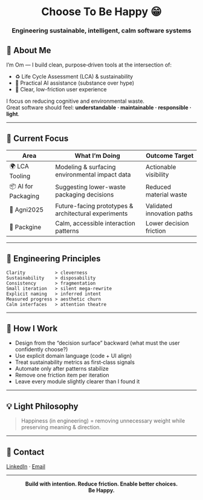 <!-- Professional Profile README -->
<!-- Theme: Choose To Be Happy -->
<!-- Inline content only (no external asset dependency right now) -->

<div align="center">

# Choose To Be Happy 😁
### Engineering sustainable, intelligent, calm software systems

</div>

## 👋 About Me
I’m Om — I build clean, purpose‑driven tools at the intersection of:  
- ♻️ Life Cycle Assessment (LCA) & sustainability  
- 🤖 Practical AI assistance (substance over hype)  
- 🧩 Clear, low-friction user experience  

I focus on reducing cognitive and environmental waste.  
Great software should feel: **understandable · maintainable · responsible · light**.

---

## 🎯 Current Focus
| Area | What I’m Doing | Outcome Target |
|------|----------------|----------------|
| 🌍 LCA Tooling | Modeling & surfacing environmental impact data | Actionable visibility |
| 📦 AI for Packaging | Suggesting lower-waste packaging decisions | Reduced material waste |
| 🔬 Agni2025 | Future-facing prototypes & architectural experiments | Validated innovation paths |
| 🧪 Packgine | Calm, accessible interaction patterns | Lower decision friction |

---

## 🧭 Engineering Principles
```
Clarity           > cleverness
Sustainability    > disposability
Consistency       > fragmentation
Small iteration   > silent mega-rewrite
Explicit naming   > inferred intent
Measured progress > aesthetic churn
Calm interfaces   > attention theatre
```

---

## 🧪 How I Work
- Design from the “decision surface” backward (what must the user confidently choose?)
- Use explicit domain language (code + UI align)
- Treat sustainability metrics as first‑class signals
- Automate only after patterns stabilize
- Remove one friction item per iteration
- Leave every module slightly clearer than I found it

---

## 💡 Light Philosophy
> Happiness (in engineering) = removing unnecessary weight while preserving meaning & direction.

---

## 🤝 Contact
[LinkedIn](https://www.linkedin.com/in/omgupta4510/) · [Email](mailto:omgupta4510@gmail.com)

---

<div align="center">
<strong>Build with intention. Reduce friction. Enable better choices.<br/>
 Be Happy.</strong>
</div>

<!-- Maintenance:
- Update focus quarterly
- Refresh project table when scope changes
- Optionally add a 'recent small win' line
-->
